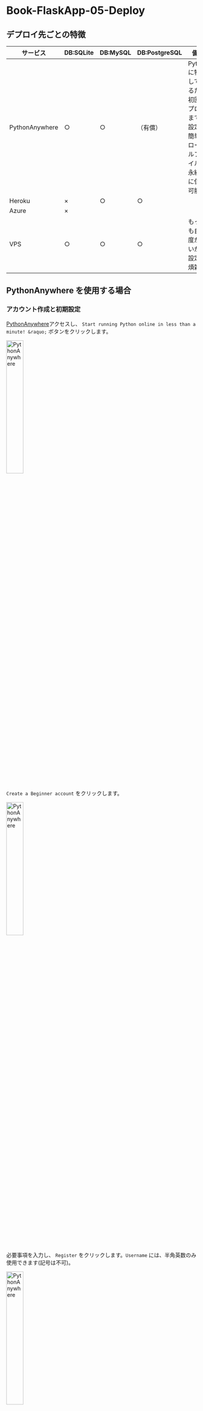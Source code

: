 # Book-FlaskApp-05-Deploy

## デプロイ先ごとの特徴

| サービス       | DB:SQLite | DB:MySQL | DB:PostgreSQL | 備考                                                                                      |
| -------------- | --------- | -------- | ------------- | ----------------------------------------------------------------------------------------- |
| PythonAnywhere | ○         | ○        | （有償）      | Python に特化しているため初回デプロイまでの設定が簡単。ローカルファイルを永続的に保持可能 |
| Heroku         | ×         | ○        | ○             |                                                                                           |
| Azure          | ×         |          |               |                                                                                           |
| VPS            | ○         | ○        | ○             | もっとも自由度が高いが、設定が煩雑                                                        |

## PythonAnywhere を使用する場合

### アカウント作成と初期設定

[PythonAnywhere](https://www.pythonanywhere.com)アクセスし、 `Start running Python online in less than a minute! &raquo;` ボタンをクリックします。

<img src="README-src/pyaw01.png" width="30%" alt="PythonAnywhere" />

`Create a Beginner account` をクリックします。

<img src="README-src/pyaw02.png" width="30%" alt="PythonAnywhere" />

必要事項を入力し、 `Register` をクリックします。`Username` には、半角英数のみ使用できます(記号は不可)。

<img src="README-src/pyaw03.png" width="30%" alt="PythonAnywhere" />

メールアドレスを検証するメールが届くので、メール本文のリンクをクリックし、開いたページで `Save` をクリックします。

<img src="README-src/pyaw13.png" width="30%" alt="PythonAnywhere" />

`Web` を開きます。

<img src="README-src/pyaw14.png" width="30%" alt="PythonAnywhere" />

`Add a new web app` をクリックし、 `Next` をクリックします。

<img src="README-src/pyaw15.png" width="30%" alt="PythonAnywhere" />

`Flask` をクリックします。

<img src="README-src/pyaw16.png" width="30%" alt="PythonAnywhere" />

`Python 3.8` をクリックします（ローカルにインストールされている Python のバージョンと揃えます）。

<img src="README-src/pyaw17.png" width="30%" alt="PythonAnywhere" />

`Next` をクリックします。

<img src="README-src/pyaw20.png" width="30%" alt="PythonAnywhere" />

`All done!` と通知が表示されることを確認します。

<img src="README-src/pyaw21.png" width="30%" alt="PythonAnywhere" />

### ソースコードの記述

`Code` の `Go to directory` をクリックします。

<img src="README-src/pyaw26.png" width="30%" alt="PythonAnywhere" />

`flask_app.py` の `Edit` アイコンをクリックします。

<img src="README-src/pyaw28.png" width="30%" alt="PythonAnywhere" />

Flask アプリのコード（ `app.py` の内容 ）をコピーアンドぺーストします。

<img src="README-src/pyaw29.png" width="30%" alt="PythonAnywhere" />

必要に応じて、 `templates` ディレクトリや `static` ディレクトリなどのディレクトリを作成し、ファイルを追加します。

<img src="README-src/pyaw36.png" width="30%" alt="PythonAnywhere" />

<img src="README-src/pyaw37.png" width="30%" alt="PythonAnywhere" />

<img src="README-src/pyaw38.png" width="30%" alt="PythonAnywhere" />

<img src="README-src/pyaw39.png" width="30%" alt="PythonAnywhere" />

<img src="README-src/pyaw40.png" width="30%" alt="PythonAnywhere" />

### 動作確認

`Reload ***.pythonanywhere.com` をクリックします。

<img src="README-src/pyaw42.png" width="30%" alt="PythonAnywhere" />

[https://\*\*\*.pythonanywhere.com/](https://***.pythonanywhere.com/) にアクセスし、動作確認をします。

<img src="README-src/pyaw45.png" width="30%" alt="PythonAnywhere" />

<img src="README-src/pyaw46.png" width="30%" alt="PythonAnywhere" />

<img src="README-src/pyaw47.png" width="30%" alt="PythonAnywhere" />

<img src="README-src/pyaw48.png" width="30%" alt="PythonAnywhere" />

<img src="README-src/pyaw49.png" width="30%" alt="PythonAnywhere" />

<img src="README-src/pyaw50.png" width="30%" alt="PythonAnywhere" />

<img src="README-src/pyaw51.png" width="30%" alt="PythonAnywhere" />

## Heroku を使用する場合

## Azure を使用する場合

## VPS を使用する場合

以下の Ubuntu 環境を想定した手順を示します。

```bash
~$ grep -H "" /etc/*version ; grep -H "" /etc/*release
/etc/debian_version:stretch/sid
/etc/ec2_version:Ubuntu 16.04.3 LTS (Xenial Xerus)
/etc/lsb-release:DISTRIB_ID=Ubuntu
/etc/lsb-release:DISTRIB_RELEASE=16.04
/etc/lsb-release:DISTRIB_CODENAME=xenial
/etc/lsb-release:DISTRIB_DESCRIPTION="Ubuntu 16.04.6 LTS"
/etc/os-release:NAME="Ubuntu"
/etc/os-release:VERSION="16.04.6 LTS (Xenial Xerus)"
/etc/os-release:ID=ubuntu
/etc/os-release:ID_LIKE=debian
/etc/os-release:PRETTY_NAME="Ubuntu 16.04.6 LTS"
/etc/os-release:VERSION_ID="16.04"
/etc/os-release:HOME_URL="http://www.ubuntu.com/"
/etc/os-release:SUPPORT_URL="http://help.ubuntu.com/"
/etc/os-release:BUG_REPORT_URL="http://bugs.launchpad.net/ubuntu/"
/etc/os-release:VERSION_CODENAME=xenial
/etc/os-release:UBUNTU_CODENAME=xenial
```

### Apache のインストール

```bash
~$ sudo sed -i'~' -E "s@http://(..\.)?(archive|security)\.ubuntu\.com/ubuntu@http://ftp.jaist.ac.jp/pub/Linux/ubuntu@g" /etc/apt/sources.list
~$ sudo apt-get update -y && sudo apt-get upgrade -y
~$ sudo apt install apache2
~$ apache2 -v
Server version: Apache/2.4.18 (Ubuntu)
Server built:   2019-10-08T13:31:25
~$ sudo apt install apache2-dev
```

### Python3 のインストール

```bash
~$ sudo apt install python3.5
```

### Flask と mod_wsgi のインストール

```bash
~$ cd /opt
/opt$ sudo mkdir flaskroot
/opt$ sudo chown -R y:y flaskroot
/opt$ cd flaskroot/
/opt/flaskroot$ python3 -m venv flaskenv
/opt/flaskroot$ . flaskenv/bin/activate
/opt/flaskroot$ pip install -U pip
/opt/flaskroot$ pip install mod_wsgi
/opt/flaskroot$ pip freeze | grep wsgi
mod-wsgi==4.7.1
/opt/flaskroot$ pip install flask
```

`mod_wsgi-py35.cpython-35m-x86_64-linux-gnu.so` が存在するかチェックします。

```bash
/opt/flaskroot$ find -name "mod_wsgi-py*.cpython-*m-x86_64-linux-gnu.so"
./flaskenv/lib/python3.5/site-packages/mod_wsgi/server/mod_wsgi-py35.cpython-35m-x86_64-linux-gnu.so
/opt/flaskroot$ ls /opt/flaskroot/flaskenv/lib/python3.5/site-packages/mod_wsgi/server/mod_wsgi-py35.cpython-35m-x86_64-linux-gnu.so
/opt/flaskroot/flaskenv/lib/python3.5/site-packages/mod_wsgi/server/mod_wsgi-py35.cpython-35m-x86_64-linux-gnu.so
```

- /opt/flaskroot\$ sudo nano /etc/apache2/mods-available/wsgi_flask.conf

```
WSGIPythonHome /opt/flaskroot/flaskenv
WSGISocketPrefix /var/run/wsgi
```

- /etc/apache2/mods-available/wsgi_flask.load

```
LoadModule wsgi_module /opt/flaskroot/flaskenv/lib/python3.5/site-packages/mod_wsgi/server/mod_wsgi-py35.cpython-35m-x86_64-linux-gnu.so
```

```bash
/opt/flaskroot$ sudo a2enmod wsgi_flask
Enabling module wsgi_flask.
To activate the new configuration, you need to run:
  service apache2 restart
/opt/flaskroot$ sudo service apache2 restart
```

```bash
/opt/flaskroot$ cd /etc/apache2/sites-available
/etc/apache2/sites-available$ sudo cp 000-default.conf 000-default.conf.bak
```

- /etc/apache2/sites-available/000-default.conf

```
        ### <VirtualHost></VirtualHost>の内側
        WSGIDaemonProcess flaskapp user=www-data group=www-data threads=5 python-path=/opt/flaskroot/flaskenv/lib/python3.5/site-packages
        WSGIScriptAlias /flaskapp /opt/flaskroot/flaskapp/wsgi.py
        WSGIScriptReloading On

        <Directory /opt/flaskroot/flaskapp>
                WSGIProcessGroup flaskapp
                WSGIApplicationGroup %{GLOBAL}
                Require all granted
        </Directory>
        ### <VirtualHost></VirtualHost>の内側
```

```bash
/etc/apache2/sites-available$ cd /opt/flaskroot
/opt/flaskroot$ mkdir flaskapp
/opt/flaskroot$ cd flaskapp
```

- app.py

```py
# -*- coding:utf-8 -*-
from flask import Flask

app = Flask(__name__)

@app.route('/')
def index():
    return 'It works!'

if __name__ == '__main__':
    app.run()
```

- wsgi.py

```
import sys, os
sys.path.append('/opt/flaskroot/flaskapp')

from app import app as application # 'from app'のappは'app.py'のapp
```

```sh
sudo service apache2 reload
```

ブラウザで `http://<VPSのIPアドレス>/flaskapp` にアクセスして、 `It works!` と表示されることを確認します。

<img src="README-src/apache01.png" width="30%" alt="Apache" />
